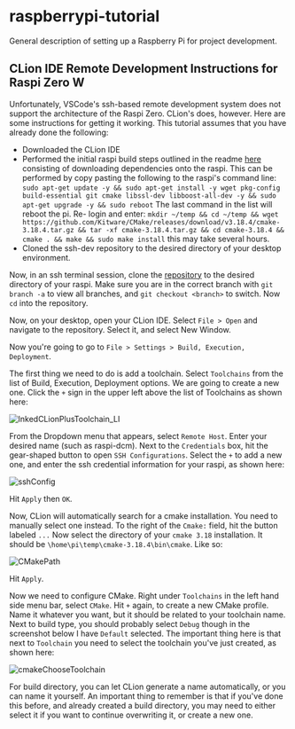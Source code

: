 # raspberrypi-tutorial
General description of setting up a Raspberry Pi for project development.


## CLion IDE Remote Development Instructions for Raspi Zero W 
Unfortunately, VSCode's ssh-based remote development system does not support the architecture of the Raspi Zero. CLion's does, however. Here are some instructions for getting it working. This tutorial assumes that you have already done the following:

* Downloaded the CLion IDE
* Performed the initial raspi build steps outlined in the readme [here](https://github.com/EGoT-DCS-CTA2045/EGoT-DCS/tree/ssh-dev) consisting of downloading dependencies onto the raspi. This can be performed by copy pasting the following to the raspi's command line: ```sudo apt-get update -y && sudo apt-get install -y wget pkg-config build-essential git cmake libssl-dev libboost-all-dev -y && sudo apt-get upgrade -y && sudo reboot``` The last command in the list will reboot the pi. Re- login and enter: ```mkdir ~/temp && cd ~/temp && wget https://github.com/Kitware/CMake/releases/download/v3.18.4/cmake-3.18.4.tar.gz && tar -xf cmake-3.18.4.tar.gz && cd cmake-3.18.4 && cmake . && make && sudo make install``` this may take several hours.
* Cloned the ssh-dev repository to the desired directory of your desktop environment. 

Now, in an ssh terminal session, clone the [repository](https://github.com/EGoT-DCS-CTA2045/EGoT-DCS/tree/ssh-dev) to the desired directory of your raspi.  Make sure you are in the correct branch with `git branch -a` to view all branches, and `git checkout <branch>` to switch. Now ```cd``` into the repository. 

Now, on your desktop, open your CLion IDE. Select `File > Open` and navigate to the repository. Select it, and select New Window.

Now you're going to go to `File > Settings > Build, Execution, Deployment`. 

The first thing we need to do is add a toolchain. Select `Toolchains` from the list of Build, Execution, Deployment options. We are going to create a new one. Click the `+` sign in the upper left above the list of Toolchains as shown here:

![InkedCLionPlusToolchain_LI](https://user-images.githubusercontent.com/72573224/114450462-e41f9800-9b8a-11eb-9637-14f6b02a7020.jpg)

From the Dropdown menu that appears, select `Remote Host`. Enter your desired name (such as raspi-dcm). Next to the `Credentials` box, hit the gear-shaped button to open `SSH Configurations`. Select the `+` to add a new one, and enter the ssh credential information for your raspi, as shown here:

![sshConfig](https://user-images.githubusercontent.com/72573224/114450945-80e23580-9b8b-11eb-959a-3ac719b7b906.png)


Hit `Apply` then `OK`. 

Now, CLion will automatically search for a cmake installation. You need to manually select one instead. To the right of the `Cmake:` field, hit the button labeled `...` Now select the directory of your `cmake 3.18` installation. It should be `\home\pi\temp\cmake-3.18.4\bin\cmake`. Like so:

![CMakePath](https://user-images.githubusercontent.com/72573224/114451617-4c22ae00-9b8c-11eb-9635-633e7bc9ee89.png)


Hit `Apply`. 

Now we need to configure CMake. Right under `Toolchains` in the left hand side menu bar, select `CMake`. Hit `+` again, to create a new CMake profile. Name it whatever you want, but it should be related to your toolchain name. Next to build type, you should probably select `Debug` though in the screenshot below I have `Default` selected. The important thing here is that next to `Toolchain` you need to select the toolchain you've just created, as shown here: 

![cmakeChooseToolchain](https://user-images.githubusercontent.com/72573224/114452814-bb4cd200-9b8d-11eb-8195-ae46027cbfa9.png)

For build directory, you can let CLion generate a name automatically, or you can name it yourself. An important thing to remember is that if you've done this before, and already created a build directory, you may need to either select it if you want to continue overwriting it, or create a new one. 

